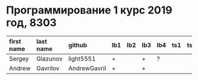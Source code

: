 # Программирование 1 курс 2019 год, 8303
| first name   | last name   | github         | lb1   | lb2   | lb3   | lb4   | ts1   | ts2   | tp   | pj   |
|:-------------|:------------|:---------------|:------|:------|:------|:------|:------|:------|:-----|:-----|
| Sergey       | Glazunov    | light5551      | +     |       | +     | ?     |       |       |      |      |
| Andrew       | Gavrilov    | AndrewGavril   | +     |       | +     |       |       |       |      |      |
